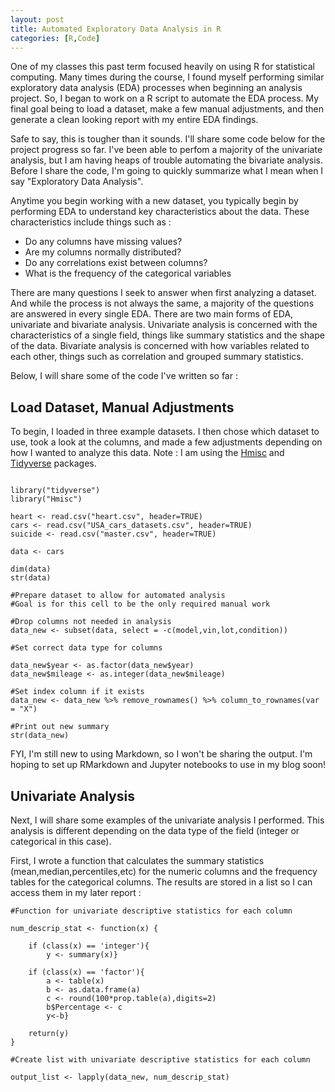 ```yaml
---
layout: post
title: Automated Exploratory Data Analysis in R
categories: [R,Code]
---
```


One of my classes this past term focused heavily on using R for statistical computing.  Many times during the course, I found myself performing similar exploratory data analysis (EDA) processes when beginning an analysis project. So, I began to work on a R script to automate the EDA process.  My final goal being to load a dataset, make a few manual adjustments, and then generate a clean looking report with my entire EDA findings.  

Safe to say, this is tougher than it sounds. I'll share some code below for the project progress so far.  I've been able to perfom a majority of the univariate analysis, but I am having heaps of trouble automating the bivariate analysis. Before I share the code, I'm going to quickly summarize what I mean when I say "Exploratory Data Analysis". 

Anytime you begin working with a new dataset, you typically begin by performing EDA to understand key characteristics about the data.  These characteristics include things such as : 
<ul>
    <li>Do any columns have missing values?</li>
    <li>Are my columns normally distributed?</li>
    <li>Do any correlations exist between columns?</li>
    <li>What is the frequency of the categorical variables</li>
</ul>

There are many questions I seek to answer when first analyzing a dataset. And while the process is not always the same, a majority of the questions are answered in every single EDA.  There are two main forms of EDA, univariate and bivariate analysis.  Univariate analysis is concerned with the characteristics of a single field, things like summary statistics and the shape of the data.  Bivariate analysis is concerned with how variables related to each other, things such as correlation and grouped summary statistics. 

Below, I will share some of the code I've written so far : 

## Load Dataset, Manual Adjustments

To begin, I loaded in three example datasets. I then chose which dataset to use, took a look at the columns, and made a few adjustments depending on how I wanted to analyze this data. Note : I am using the [Hmisc](https://cran.r-project.org/web/packages/Hmisc/index.html) and [Tidyverse](https://www.tidyverse.org/packages/#installation-and-use) packages.  

~~~~

library("tidyverse")
library("Hmisc")

heart <- read.csv("heart.csv", header=TRUE)
cars <- read.csv("USA_cars_datasets.csv", header=TRUE)
suicide <- read.csv("master.csv", header=TRUE)

data <- cars

dim(data)
str(data)

#Prepare dataset to allow for automated analysis
#Goal is for this cell to be the only required manual work

#Drop columns not needed in analysis
data_new <- subset(data, select = -c(model,vin,lot,condition))

#Set correct data type for columns

data_new$year <- as.factor(data_new$year)
data_new$mileage <- as.integer(data_new$mileage)

#Set index column if it exists
data_new <- data_new %>% remove_rownames() %>% column_to_rownames(var = "X")

#Print out new summary
str(data_new)
~~~~

FYI, I'm still new to using Markdown, so I won't be sharing the output. I'm hoping to set up RMarkdown and Jupyter notebooks to use in my blog soon!

## Univariate Analysis
Next, I will share some examples of the univariate analysis I performed.  This analysis is different depending on the data type of the field (integer or categorical in this case). 

First, I wrote a function that calculates the summary statistics (mean,median,percentiles,etc) for the numeric columns and the frequency tables for the categorical columns. The results are stored in a list so I can access them in my later report : 

~~~~
#Function for univariate descriptive statistics for each column

num_descrip_stat <- function(x) {
    
    if (class(x) == 'integer'){
        y <- summary(x)}
    
    if (class(x) == 'factor'){
        a <- table(x)
        b <- as.data.frame(a)
        c <- round(100*prop.table(a),digits=2)
        b$Percentage <- c
        y<-b}
    
    return(y)
}

#Create list with univariate descriptive statistics for each column

output_list <- lapply(data_new, num_descrip_stat)

~~~~




